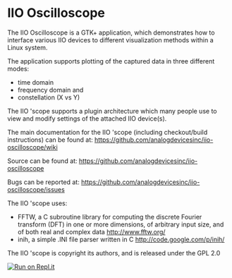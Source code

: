 IIO Oscilloscope
================

The IIO Oscilloscope is a GTK+ application, which demonstrates how to
interface various IIO devices to different visualization methods within a
Linux system.

The application supports plotting of the captured data in three different modes:
  - time domain
  - frequency domain and
  - constellation (X vs Y)

The IIO 'scope supports a plugin architecture which many people use to view
and modify settings of the attached IIO device(s).

The main documentation for the IIO 'scope (including checkout/build instructions)
can be found at:
https://github.com/analogdevicesinc/iio-oscilloscope/wiki

Source can be found at:
https://github.com/analogdevicesinc/iio-oscilloscope

Bugs can be reported at:
https://github.com/analogdevicesinc/iio-oscilloscope/issues

The IIO 'scope uses:
  - FFTW, a C subroutine library for computing the discrete Fourier transform
    (DFT) in one or more dimensions, of arbitrary input size, and of both real
    and complex data
    http://www.fftw.org/
  - inih, a simple .INI file parser written in C
    http://code.google.com/p/inih/

The IIO 'scope is copyright its authors, and is released under the GPL 2.0

[![Run on Repl.it](https://repl.it/badge/github/bladmorv/iio-oscilloscope)](https://repl.it/github/bladmorv/iio-oscilloscope)
